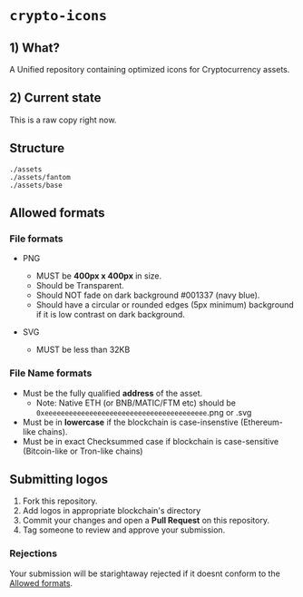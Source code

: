 # `crypto-icons`

## 1) What?

A Unified repository containing optimized icons for Cryptocurrency assets.

## 2) Current state
This is a raw copy right now.

## Structure


```
./assets
./assets/fantom
./assets/base
```

## Allowed formats

### File formats
- PNG
  - MUST be **400px x 400px** in size.
  - Should be Transparent.
  - Should NOT fade on dark background #001337 (navy blue).
  - Should have a circular or rounded edges (5px minimum) background if it is low contrast on dark background.

- SVG
  - MUST be less than 32KB
  
### File Name formats
- Must be the fully qualified **address** of the asset.
  - Note: Native ETH (or BNB/MATIC/FTM etc) should be `0xeeeeeeeeeeeeeeeeeeeeeeeeeeeeeeeeeeeeeeee`.png or .svg
- Must be in **lowercase** if the blockchain is case-insenstive (Ethereum-like chains).
- Must be in exact Checksummed case if blockchain is case-sensitive (Bitcoin-like or Tron-like chains)

## Submitting logos
1. Fork this repository.
2. Add logos in appropriate blockchain's directory
3. Commit your changes and open a **Pull Request** on this repository.
4. Tag someone to review and approve your submission.

### Rejections
Your submission will be starightaway rejected if it doesnt conform to the [Allowed formats](#Allowed-formats).